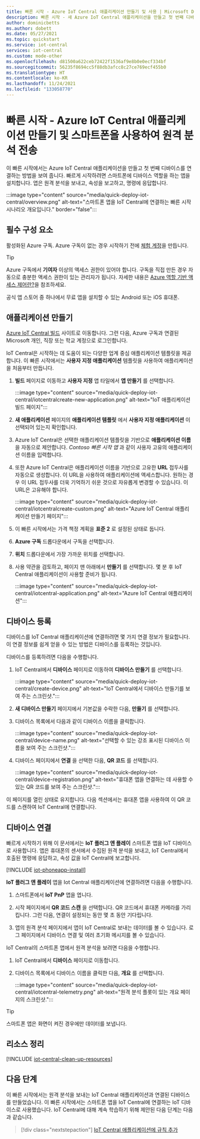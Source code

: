 ```yaml
---
title: 빠른 시작 - Azure IoT Central 애플리케이션 만들기 및 사용 | Microsoft Docs
description: 빠른 시작 - 새 Azure IoT Central 애플리케이션을 만들고 첫 번째 디바이스를 연결합니다. 이 빠른 시작에서는 Google Play 또는 Apple App Store의 스마트폰 앱을 IoT 디바이스로 사용합니다.
author: dominicbetts
ms.author: dobett
ms.date: 05/27/2021
ms.topic: quickstart
ms.service: iot-central
services: iot-central
ms.custom: mode-other
ms.openlocfilehash: d81500a622ceb72422f1536af9e8b0e0ecf334bf
ms.sourcegitcommit: 56235f8694cc5f88db3afcc8c27ce769ecf455b0
ms.translationtype: HT
ms.contentlocale: ko-KR
ms.lasthandoff: 11/24/2021
ms.locfileid: "133058770"
---
```

# <a name="quickstart---create-an-azure-iot-central-application-and-use-your-smartphone-to-send-telemetry"></a>빠른 시작 - Azure IoT Central 애플리케이션 만들기 및 스마트폰을 사용하여 원격 분석 전송

이 빠른 시작에서는 Azure IoT Central 애플리케이션을 만들고 첫 번째 디바이스를 연결하는 방법을 보여 줍니다. 빠르게 시작하려면 스마트폰에 디바이스 역할을 하는 앱을 설치합니다. 앱은 원격 분석을 보내고, 속성을 보고하고, 명령에 응답합니다.

:::image type="content" source="media/quick-deploy-iot-central/overview.png" alt-text="스마트폰 앱을 IoT Central에 연결하는 빠른 시작 시나리오 개요입니다." border="false":::

## <a name="prerequisites"></a>필수 구성 요소

활성화된 Azure 구독. Azure 구독이 없는 경우 시작하기 전에 [체험 계정](https://azure.microsoft.com/free/?WT.mc_id=A261C142F)을 만듭니다.

> [!TIP]
> Azure 구독에서 **기여자** 이상의 액세스 권한이 있어야 합니다. 구독을 직접 만든 경우 자동으로 충분한 액세스 권한이 있는 관리자가 됩니다. 자세한 내용은 [Azure 역할 기반 액세스 제어란?](../../role-based-access-control/overview.md)을 참조하세요.

공식 앱 스토어 중 하나에서 무료 앱을 설치할 수 있는 Android 또는 iOS 휴대폰.

## <a name="create-an-application"></a>애플리케이션 만들기

[Azure IoT Central 빌드](https://aka.ms/iotcentral) 사이트로 이동합니다. 그런 다음, Azure 구독과 연결된 Microsoft 개인, 직장 또는 학교 계정으로 로그인합니다.

IoT Central은 시작하는 데 도움이 되는 다양한 업계 중심 애플리케이션 템플릿을 제공합니다. 이 빠른 시작에서는 **사용자 지정 애플리케이션** 템플릿을 사용하여 애플리케이션을 처음부터 만듭니다.

1. **빌드** 페이지로 이동하고 **사용자 지정** 앱 타일에서 **앱 만들기** 를 선택합니다.

    :::image type="content" source="media/quick-deploy-iot-central/iotcentralcreate-new-application.png" alt-text="IoT 애플리케이션 빌드 페이지":::

1. **새 애플리케이션** 페이지의 **애플리케이션 템플릿** 에서 **사용자 지정 애플리케이션** 이 선택되어 있는지 확인합니다.

1. Azure IoT Central은 선택한 애플리케이션 템플릿을 기반으로 **애플리케이션 이름** 을 자동으로 제안합니다. *Contoso 빠른 시작 앱* 과 같이 사용자 고유의 애플리케이션 이름을 입력합니다.

1. 또한 Azure IoT Central은 애플리케이션 이름을 기반으로 고유한 **URL** 접두사를 자동으로 생성합니다. 이 URL을 사용하여 애플리케이션에 액세스합니다. 원하는 경우 이 URL 접두사를 더욱 기억하기 쉬운 것으로 자유롭게 변경할 수 있습니다. 이 URL은 고유해야 합니다.

    :::image type="content" source="media/quick-deploy-iot-central/iotcentralcreate-custom.png" alt-text="Azure IoT Central 애플리케이션 만들기 페이지":::

1. 이 빠른 시작에서는 가격 책정 계획을 **표준 2** 로 설정된 상태로 둡니다.

1. **Azure 구독** 드롭다운에서 구독을 선택합니다.

1. **위치** 드롭다운에서 가장 가까운 위치를 선택합니다.

1. 사용 약관을 검토하고, 페이지 맨 아래에서 **만들기** 를 선택합니다. 몇 분 후 IoT Central 애플리케이션이 사용할 준비가 됩니다.

    :::image type="content" source="media/quick-deploy-iot-central/iotcentral-application.png" alt-text="Azure IoT Central 애플리케이션":::

## <a name="register-a-device"></a>디바이스 등록

디바이스를 IoT Central 애플리케이션에 연결하려면 몇 가지 연결 정보가 필요합니다. 이 연결 정보를 쉽게 얻을 수 있는 방법은 디바이스를 등록하는 것입니다.

디바이스를 등록하려면 다음을 수행합니다.

1. IoT Central에서 **디바이스** 페이지로 이동하여 **디바이스 만들기** 를 선택합니다.

    :::image type="content" source="media/quick-deploy-iot-central/create-device.png" alt-text="IoT Central에서 디바이스 만들기를 보여 주는 스크린샷.":::

1. **새 디바이스 만들기** 페이지에서 기본값을 수락한 다음, **만들기** 를 선택합니다.

1. 디바이스 목록에서 다음과 같이 디바이스 이름을 클릭합니다.

    :::image type="content" source="media/quick-deploy-iot-central/device-name.png" alt-text="선택할 수 있는 강조 표시된 디바이스 이름을 보여 주는 스크린샷.":::

1. 디바이스 페이지에서 **연결** 을 선택한 다음, **QR 코드** 를 선택합니다.

    :::image type="content" source="media/quick-deploy-iot-central/device-registration.png" alt-text="휴대폰 앱을 연결하는 데 사용할 수 있는 QR 코드를 보여 주는 스크린샷.":::

이 페이지를 열린 상태로 유지합니다. 다음 섹션에서는 휴대폰 앱을 사용하여 이 QR 코드를 스캔하여 IoT Central에 연결합니다.

## <a name="connect-your-device"></a>디바이스 연결

빠르게 시작하기 위해 이 문서에서는 **IoT 플러그 앤 플레이** 스마트폰 앱을 IoT 디바이스로 사용합니다. 앱은 휴대폰의 센서에서 수집된 원격 분석을 보내고, IoT Central에서 호출된 명령에 응답하고, 속성 값을 IoT Central에 보고합니다.

[!INCLUDE [iot-phoneapp-install](../../../includes/iot-phoneapp-install.md)]

**IoT 플러그 앤 플레이** 앱을 Iot Central 애플리케이션에 연결하려면 다음을 수행합니다.

1. 스마트폰에서 **IoT PnP** 앱을 엽니다.

1. 시작 페이지에서 **QR 코드 스캔** 을 선택합니다. QR 코드에서 휴대폰 카메라를 가리킵니다. 그런 다음, 연결이 설정되는 동안 몇 초 동안 기다립니다.

1. 앱의 원격 분석 페이지에서 앱이 IoT Central로 보내는 데이터를 볼 수 있습니다. 로그 페이지에서 디바이스 연결 및 여러 초기화 메시지를 볼 수 있습니다.

IoT Central의 스마트폰 앱에서 원격 분석을 보려면 다음을 수행합니다.

1. IoT Central에서 **디바이스** 페이지로 이동합니다.

1. 디바이스 목록에서 디바이스 이름을 클릭한 다음, **개요** 를 선택합니다.

    :::image type="content" source="media/quick-deploy-iot-central/iotcentral-telemetry.png" alt-text="원격 분석 플롯이 있는 개요 페이지의 스크린샷.":::

> [!TIP]
> 스마트폰 앱은 화면이 켜진 경우에만 데이터를 보냅니다.
## <a name="clean-up-resources"></a>리소스 정리

[!INCLUDE [iot-central-clean-up-resources](../../../includes/iot-central-clean-up-resources.md)]

## <a name="next-steps"></a>다음 단계

이 빠른 시작에서는 원격 분석을 보내는 IoT Central 애플리케이션과 연결된 디바이스를 만들었습니다. 이 빠른 시작에서는 스마트폰 앱을 IoT Central에 연결하는 IoT 디바이스로 사용했습니다. IoT Central에 대해 계속 학습하기 위해 제안된 다음 단계는 다음과 같습니다.

> [!div class="nextstepaction"]
> [IoT Central 애플리케이션에 규칙 추가](./quick-configure-rules.md)
